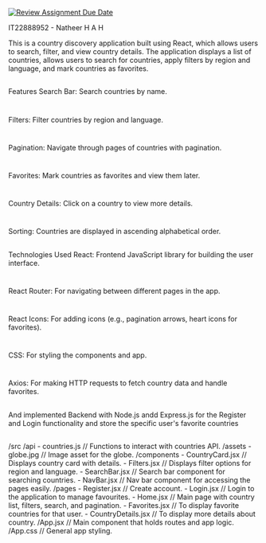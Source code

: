 [![Review Assignment Due Date](https://classroom.github.com/assets/deadline-readme-button-22041afd0340ce965d47ae6ef1cefeee28c7c493a6346c4f15d667ab976d596c.svg)](https://classroom.github.com/a/mNaxAqQD)

IT22888952 - Natheer H A H

This is a country discovery application built using React, which allows users to search, filter, and view country details. The application displays a list of countries, allows users to search for countries, apply filters by region and language, and mark countries as favorites.
##
Features
Search Bar: Search countries by name.
#
Filters: Filter countries by region and language.
#
Pagination: Navigate through pages of countries with pagination.
#
Favorites: Mark countries as favorites and view them later.
#
Country Details: Click on a country to view more details.
#
Sorting: Countries are displayed in ascending alphabetical order.
##
Technologies Used
React: Frontend JavaScript library for building the user interface.
#
React Router: For navigating between different pages in the app.
#
React Icons: For adding icons (e.g., pagination arrows, heart icons for favorites).
#
CSS: For styling the components and app.
#
Axios: For making HTTP requests to fetch country data and handle favorites.
##
And implemented Backend with Node.js andd Express.js for the Register and Login functionality and store the specific user's favorite countries 
##
/src
  /api
    - countries.js           // Functions to interact with countries API.
  /assets
    - globe.jpg              // Image asset for the globe.
  /components
    - CountryCard.jsx        // Displays country card with details.
    - Filters.jsx            // Displays filter options for region and language.
    - SearchBar.jsx          // Search bar component for searching countries.
    - NavBar.jsx             // Nav bar component for accessing the pages easily.
  /pages
    - Register.jsx           // Create account.
    - Login.jsx              // Login to the application to manage favourites.
    - Home.jsx               // Main page with country list, filters, search, and pagination.
    - Favorites.jsx          // To display favorite countries for that user.
    - CountryDetails.jsx     // To display more details about country.
  /App.jsx                   // Main component that holds routes and app logic.
  /App.css                   // General app styling.

